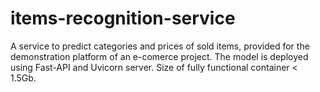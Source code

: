 # items-recognition-service

A service to predict categories and prices of sold items, provided for the demonstration platform of an e-comerce project.
The model is deployed using Fast-API and Uvicorn server. Size of fully functional container < 1.5Gb.
